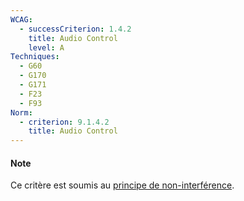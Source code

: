 ```yaml
---
WCAG:
  - successCriterion: 1.4.2
    title: Audio Control
    level: A
Techniques:
  - G60
  - G170
  - G171
  - F23
  - F93
Norm:
  - criterion: 9.1.4.2
    title: Audio Control
---
```


#### Note

Ce critère est soumis au [principe de non-interférence](../obligations.html#principe-de-non-interférence).